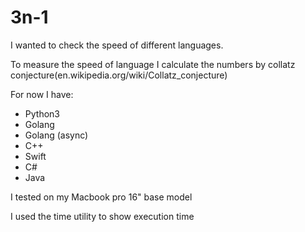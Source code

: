 # 3n-1

I wanted to check the speed of different languages.

To measure the speed of language I calculate the numbers by collatz conjecture(en.wikipedia.org/wiki/Collatz_conjecture)

For now I have:
  - Python3
  - Golang
  - Golang (async)
  - C++
  - Swift
  - C#
  - Java

I tested on my Macbook pro 16" base model

I used the time utility to show execution time